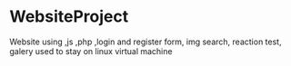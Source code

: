# WebsiteProject
Website using ,js ,php ,login and register form, img search, reaction test, galery used to stay on linux virtual machine
